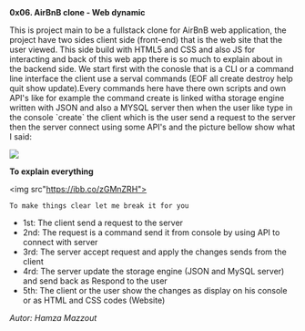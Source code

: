 <!DOCTYPE html>
<html>
<strong>0x06. AirBnB clone - Web dynamic</strong>

<p> This is project main to be a fullstack clone for AirBnB web application,
the project have two sides client side (front-end) that is the web site that 
the user viewed. This side build with HTML5 and CSS and also JS for interacting
and back of this web app there is so much to explain about in the backend side.
We start first with the conosle that is a CLI or a command line interface the client
use a serval commands (EOF  all  create  destroy  help  quit  show  update).Every commands
here have there own scripts and own API's  like for example the command create is linked witha storage engine
written with JSON and also a MYSQL server then when the user like type in the console `create`
the client which is the user send a request to the server then the server connect using some API's
and the picture bellow show what I said:
</p>

<img src="https://i.imgur.com/3zyl0ik.png">

<b> To explain everything </b>

<img src"https://ibb.co/zGMnZRH">

`To make things clear let me break it for you`

* 1st: The client send a request to the server
* 2nd: The request is a command send it from console by using API to connect with server
* 3rd: The server accept request and apply the changes sends from the client
* 4rd: The server update the storage engine (JSON and MySQL server) and send back as Respond to the user
* 5th: The client or the user show the changes as display on his console or as HTML and CSS codes (Website)

<i> Autor: Hamza Mazzout </i>

</html>

